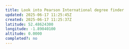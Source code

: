```yaml
---
title: Look into Pearson International degree finder
updated: 2025-06-17 11:25:45Z
created: 2025-06-17 11:25:37Z
latitude: 52.48624300
longitude: -1.89040100
altitude: 0.0000
completed?: no
---
```


